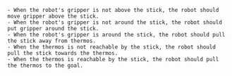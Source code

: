 
    - When the robot's gripper is not above the stick, the robot should move gripper above the stick.
    - When the robot's gripper is not around the stick, the robot should put gripper around the stick.
    - When the robot's gripper is around the stick, the robot should pull the stick away from thermos.
    - When the thermos is not reachable by the stick, the robot should pull the stick towards the thermos.
    - When the thermos is reachable by the stick, the robot should pull the thermos to the goal.